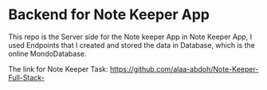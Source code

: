 # Backend for Note Keeper App

This repo is the Server side for the Note keeper App
in Note Keeper App, I used Endpoints that I created and stored the data in Database, which is the online MondoDatabase. 

The link for Note Keeper Task: https://github.com/alaa-abdoh/Note-Keeper-Full-Stack-
